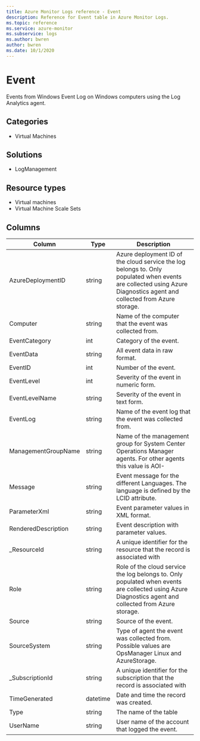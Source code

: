 ```yaml
---
title: Azure Monitor Logs reference - Event
description: Reference for Event table in Azure Monitor Logs.
ms.topic: reference
ms.service: azure-monitor
ms.subservice: logs
ms.author: bwren
author: bwren
ms.date: 10/1/2020
---
```


# Event

 Events from Windows Event Log on Windows computers using the Log Analytics agent.

## Categories

- Virtual Machines
## Solutions

- LogManagement
## Resource types

- Virtual machines
- Virtual Machine Scale Sets




## Columns

|Column|Type|Description|
|---|---|---|
|AzureDeploymentID|string|Azure deployment ID of the cloud service the log belongs to. Only populated when events are collected using Azure Diagnostics agent and collected from Azure storage.|
|Computer|string|Name of the computer that the event was collected from.|
|EventCategory|int|Category of the event.|
|EventData|string|All event data in raw format.|
|EventID|int|Number of the event.|
|EventLevel|int|Severity of the event in numeric form.|
|EventLevelName|string|Severity of the event in text form.|
|EventLog|string|Name of the event log that the event was collected from.|
|ManagementGroupName|string|Name of the management group for System Center Operations Manager agents. For other agents this value is AOI-<workspace ID>|
|Message|string|Event message for the different Languages. The language is defined by the LCID attribute.|
|ParameterXml|string|Event parameter values in XML format.|
|RenderedDescription|string|Event description with parameter values.|
|_ResourceId|string|A unique identifier for the resource that the record is associated with|
|Role|string|Role of the cloud service the log belongs to. Only populated when events are collected using Azure Diagnostics agent and collected from Azure storage.|
|Source|string|Source of the event.|
|SourceSystem|string|Type of agent the event was collected from. Possible values are OpsManager Linux and AzureStorage.|
|_SubscriptionId|string|A unique identifier for the subscription that the record is associated with|
|TimeGenerated|datetime|Date and time the record was created.|
|Type|string|The name of the table|
|UserName|string|User name of the account that logged the event.|
